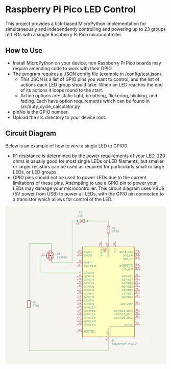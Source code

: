 # Raspberry Pi Pico LED Control

This project provides a tick-based MicroPython implementation for simultaneously and independently controlling and powering up to 23 groups of LEDs with a single Raspberry Pi Pico microcontroller.

## How to Use

* Install MicroPython on your device, non Raspberry Pi Pico boards may require amending code to work with their GPIO.
* The program requires a JSON config file (example in /config/test.json).
    * This JSON is a list of GPIO pins you want to control, and the list of actions each LED group should take. When an LED reaches the end of its actions it loops round to the start.
    * Action options are: static light, breathing, flickering, blinking, and fading. Each have option requirements which can be found in src/duty_cycle_calculator.py
* pinNo is the GPIO number.
* Upload the src directory to your device root.

## Circuit Diagram

Below is an example of how to wire a single LED to GPIO0.

* R1 resistance is determined by the power requirements of your LED, 220 ohms is usually good for most single LEDs or LED filaments, but smaller or larger resistors can be used as required for particularly small or large LEDs, or LED groups.
* GPIO pins should not be used to power LEDs due to the current limitations of these pins. Attempting to use a GPIO pin to power your LEDs may damage your microcontroller. This circuit diagram uses VBUS (5V power from USB) to power all LEDs, with the GPIO pin connected to a transistor which allows for control of the LED.

![Example of GPIO0 controlling a single LED](circuit_diagram.png)